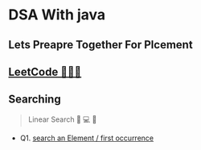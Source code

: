# DSA With java 

## Lets Preapre Together For Plcement

## [LeetCode 💯🚀🎯](https://leetcode.com/u/vibhuGupta/)


## Searching

> Linear Search 🔎 💻 👀

- Q1. [search an Element / first occurrence](https://leetcode.com/problems/find-first-and-last-position-of-element-in-sorted-array/description/)

